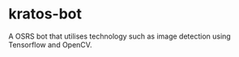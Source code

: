 # kratos-bot
A OSRS bot that utilises technology such as image detection using Tensorflow and OpenCV.
